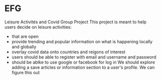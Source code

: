 # EFG
Leisure Activités and Covid Group Project
This project is meant to help users decide on leisure activities:
- that are open
- provide trending and popular information on what is happening locally and globally
- overlay covid data onto countries and reigons of interest
- users should be able to register with email and username and password
- should be ablke to use google or facebook for log in
We should explore adding a save articles or information section to a user's profile. We can figure this out
